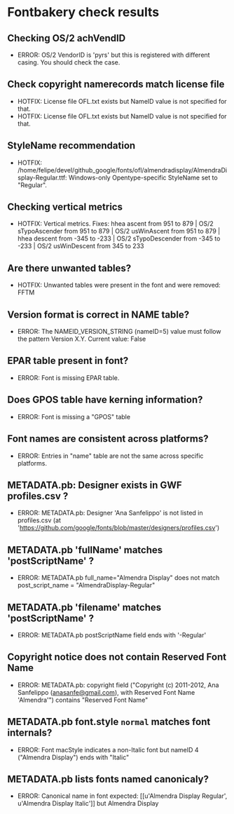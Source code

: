 # Fontbakery check results
## Checking OS/2 achVendID
* ERROR: OS/2 VendorID is 'pyrs' but this is registered with different casing. You should check the case.

## Check copyright namerecords match license file
* HOTFIX: License file OFL.txt exists but NameID value is not specified for that.
* HOTFIX: License file OFL.txt exists but NameID value is not specified for that.

## StyleName recommendation
* HOTFIX: /home/felipe/devel/github_google/fonts/ofl/almendradisplay/AlmendraDisplay-Regular.ttf: Windows-only Opentype-specific StyleName set to "Regular".

## Checking vertical metrics
* HOTFIX: Vertical metrics. Fixes: hhea ascent from 951 to 879 | OS/2 sTypoAscender from 951 to 879 | OS/2 usWinAscent from 951 to 879 | hhea descent from -345 to -233 | OS/2 sTypoDescender from -345 to -233 | OS/2 usWinDescent from 345 to 233

## Are there unwanted tables?
* HOTFIX: Unwanted tables were present in the font and were removed: FFTM

## Version format is correct in NAME table?
* ERROR: The NAMEID_VERSION_STRING (nameID=5) value must follow the pattern Version X.Y. Current value: False

## EPAR table present in font?
* ERROR: Font is missing EPAR table.

## Does GPOS table have kerning information?
* ERROR: Font is missing a "GPOS" table

## Font names are consistent across platforms?
* ERROR: Entries in "name" table are not the same across specific platforms.

## METADATA.pb: Designer exists in GWF profiles.csv ?
* ERROR: METADATA.pb: Designer 'Ana Sanfelippo' is not listed in profiles.csv (at 'https://github.com/google/fonts/blob/master/designers/profiles.csv')

## METADATA.pb 'fullName' matches 'postScriptName' ?
* ERROR: METADATA.pb full_name="Almendra Display" does not match post_script_name = "AlmendraDisplay-Regular"

## METADATA.pb 'filename' matches 'postScriptName' ?
* ERROR: METADATA.pb postScriptName field ends with '-Regular'

## Copyright notice does not contain Reserved Font Name
* ERROR: METADATA.pb: copyright field ("Copyright (c) 2011-2012, Ana Sanfelippo (anasanfe@gmail.com), with Reserved Font Name 'Almendra'") contains "Reserved Font Name"

## METADATA.pb font.style `normal` matches font internals?
* ERROR: Font macStyle indicates a non-Italic font but nameID 4 ("Almendra Display") ends with "Italic"

## METADATA.pb lists fonts named canonicaly?
* ERROR: Canonical name in font expected: [[u'Almendra Display Regular', u'Almendra Display Italic']] but Almendra Display

